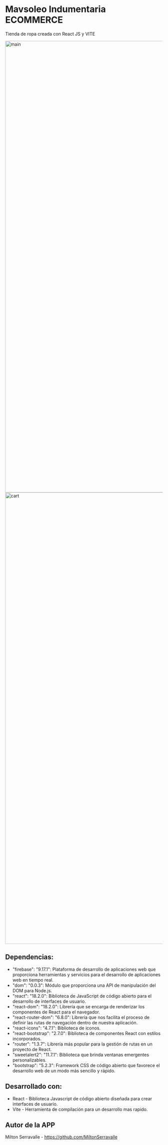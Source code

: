 # Mavsoleo Indumentaria ECOMMERCE

Tienda de ropa creada con React JS y VITE

<img width="1438" src="https://i.ibb.co/0hQX91B/main.jpg" alt="main"> 
<img width="1438" src="https://i.ibb.co/j4H8GTn/cart.jpg" alt="cart" >





## Dependencias:

- "firebase": "9.17.1": Plataforma de desarrollo de aplicaciones web que proporciona herramientas y servicios para el desarrollo de aplicaciones web en tiempo real.
- "dom": "0.0.3": Módulo que proporciona una API de manipulación del DOM para Node.js.
- "react": "18.2.0": Biblioteca de JavaScript de código abierto para el desarrollo de interfaces de usuario.
- "react-dom": "18.2.0": Librería que se encarga de renderizar los componentes de React para el navegador.
- "react-router-dom": "6.8.0": Librería que nos facilita el proceso de definir las rutas de navegación dentro de nuestra aplicación.
- "react-icons": "4.7.1": Biblioteca de iconos.
- "react-bootstrap": "2.7.0": Biblioteca de componentes React con estilos incorporados.
- "router": "1.3.7": Librería más popular para la gestión de rutas en un proyecto de React.
- "sweetalert2": "11.7.1": Biblioteca que brinda ventanas emergentes personalizables.
- "bootstrap": "5.2.3": Framework CSS de código abierto que favorece el desarrollo web de un modo más sencillo y rápido.

## Desarrollado con:

- React - Biblioteca Javascript de código abierto diseñada para crear interfaces de usuario.
- Vite - Herramienta de compilación para un desarrollo mas rapido.


## Autor de la APP

Milton Serravalle - https://github.com/MiltonSerravalle